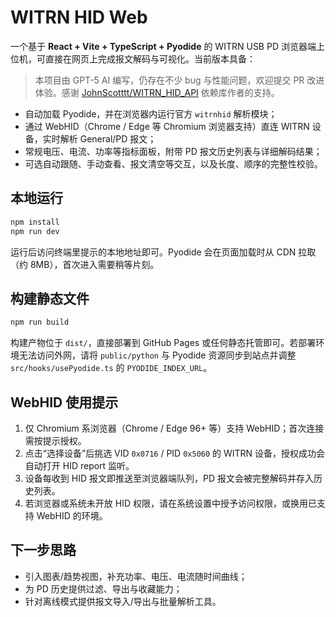 # WITRN HID Web

一个基于 **React + Vite + TypeScript + Pyodide** 的 WITRN USB PD 浏览器端上位机，可直接在网页上完成报文解码与可视化。当前版本具备：

> 本项目由 GPT-5 AI 编写，仍存在不少 bug 与性能问题，欢迎提交 PR 改进体验。感谢 [JohnScotttt/WITRN_HID_API](https://github.com/JohnScotttt/WITRN_HID_API) 依赖库作者的支持。

- 自动加载 Pyodide，并在浏览器内运行官方 `witrnhid` 解析模块；
- 通过 WebHID（Chrome / Edge 等 Chromium 浏览器支持）直连 WITRN 设备，实时解析 General/PD 报文；
- 常规电压、电流、功率等指标面板，附带 PD 报文历史列表与详细解码结果；
- 可选自动跟随、手动查看、报文清空等交互，以及长度、顺序的完整性校验。

## 本地运行

```bash
npm install
npm run dev
```

运行后访问终端里提示的本地地址即可。Pyodide 会在页面加载时从 CDN 拉取（约 8MB），首次进入需要稍等片刻。

## 构建静态文件

```bash
npm run build
```

构建产物位于 `dist/`，直接部署到 GitHub Pages 或任何静态托管即可。若部署环境无法访问外网，请将 `public/python` 与 Pyodide 资源同步到站点并调整 `src/hooks/usePyodide.ts` 的 `PYODIDE_INDEX_URL`。

## WebHID 使用提示

1. 仅 Chromium 系浏览器（Chrome / Edge 96+ 等）支持 WebHID；首次连接需按提示授权。
2. 点击“选择设备”后挑选 VID `0x0716` / PID `0x5060` 的 WITRN 设备，授权成功会自动打开 HID report 监听。
3. 设备每收到 HID 报文即推送至浏览器端队列，PD 报文会被完整解码并存入历史列表。
4. 若浏览器或系统未开放 HID 权限，请在系统设置中授予访问权限，或换用已支持 WebHID 的环境。

## 下一步思路

- 引入图表/趋势视图，补充功率、电压、电流随时间曲线；
- 为 PD 历史提供过滤、导出与收藏能力；
- 针对离线模式提供报文导入/导出与批量解析工具。
